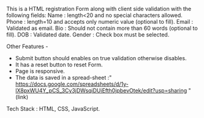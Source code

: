 This is a HTML registration Form along with client side validation with the following fields:
Name : length<20 and no special characters allowed.
Phone : length=10 and accepts only numeric value (optional to fill).
Email : Validated as email.
Bio : Should not contain more than 60 words (optional to fill).
DOB : Validated date.
Gender : Check box must be selected.

Other Features - 
- Submit button should enables on true validation otherwise disables.
- It has a reset button to reset Form.
- Page is responsive.
- The data is saved in a spread-sheet :" https://docs.google.com/spreadsheets/d/1y-lX8pxWU4Y_pCS_3Cy3jDWsqiDUiEfth0jpbevOtek/edit?usp=sharing "(link)

Tech Stack : HTML, CSS, JavaScript.
